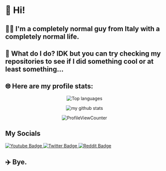 <div align="left">

# 👋 Hi!
  
   ## 🤷‍♂️ I'm a completely normal guy from Italy with a completely normal life.
   ## 🧳 What do I do? IDK but you can try checking my repositories to see if I did something cool or at least something...
   ## 🌐 Here are my profile stats:
   
<div align="center">  

![Top languages](https://github-readme-stats.vercel.app/api/top-langs/?username=EnryX72&theme=tokyonight&layout=compact&hide_border=true)
  
![my github stats](https://github-readme-stats.vercel.app/api?username=EnryX72&custom_title=Stats&show_icons=true&theme=tokyonight&include_all_commits=true&count_private=true&hide_border=true)
 
  <img src="https://komarev.com/ghpvc/?username=EnryX72&style=flat&color=blue&label=Profile+Views" alt="ProfileViewCounter"/>
</div>
<div align="left">

## My Socials

  <div id="badges" align="left">

  <a href="https://www.youtube.com/channel/UCULPn_GgXdHZIU1gfplwpGg">
      <img src="https://img.shields.io/badge/YouTube-red?style=for-the-badge&logo=youtube&logoColor=white" alt="Youtube Badge"/>
  </a>
  
  <a href="https://twitter.com/EnryX72">
      <img src="https://img.shields.io/badge/Twitter-blue?style=for-the-badge&logo=twitter&logoColor=white" alt="Twitter Badge"/>
  </a>
  
  <a href="https://www.reddit.com/user/EnryX72">
      <img src="https://img.shields.io/badge/Reddit-orange?style=for-the-badge&logo=reddit&logoColor=white" alt="Reddit Badge"/>
  </a>
</div>

## ✈️ Bye.
